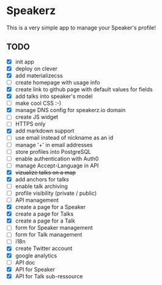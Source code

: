 # Speakerz

This is a very simple app to manage your Speaker's profile!

## TODO

- [x] init app
- [x] deploy on clever
- [x] add materializecss
- [ ] create homepage with usage info
- [x] create link to github page with default values for fields
- [x] add talks into speaker's model
- [ ] make cool CSS :-)
- [x] manage DNS config for speakerz.io domain
- [ ] create JS widget
- [ ] HTTPS only
- [x] add markdown support
- [ ] use email instead of nickname as an id
- [ ] manage '+' in email addresses
- [ ] store profiles into PostgreSQL
- [ ] enable authentication with Auth0
- [ ] manage Accept-Language in API
- [x] ~~vizualize talks on a map~~
- [x] add anchors for talks
- [ ] enable talk archiving
- [ ] profile visibility (private / public)
- [ ] API management
- [x] create a page for a Speaker
- [x] create a page for Talks
- [x] create a page for a Talk
- [ ] form for Speaker management
- [ ] form for Talk management
- [ ] i18n
- [x] create Twitter account
- [x] google analytics
- [ ] API doc
- [x] API for Speaker
- [x] API for Talk sub-ressource
